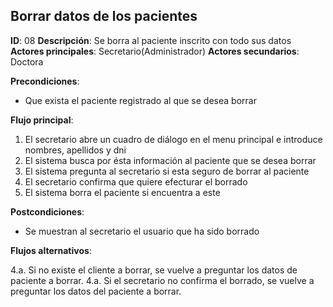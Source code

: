 ## Borrar datos de los pacientes

**ID**: 08
**Descripción**: Se borra al paciente inscrito con todo sus datos
**Actores principales**: Secretario(Administrador)
**Actores secundarios**: Doctora

**Precondiciones**:
* Que exista el paciente registrado al que se desea borrar

**Flujo principal**:
1. El secretario abre un cuadro de diálogo en el menu principal e introduce nombres, apellidos y dni
1. El sistema busca por ésta información al paciente que se desea borrar
1. El sistema pregunta al secretario si esta seguro de borrar al paciente
1. El secretario confirma que quiere efecturar el borrado
1. El sistema borra el paciente si encuentra a este

**Postcondiciones**:

* Se muestran al secretario el usuario que ha sido borrado

**Flujos alternativos**:

4.a. Si no existe el cliente a borrar, se vuelve a preguntar los datos de paciente a borrar.
4.a. Si el secretario no confirma el borrado, se vuelve a preguntar los datos del paciente a borrar.
